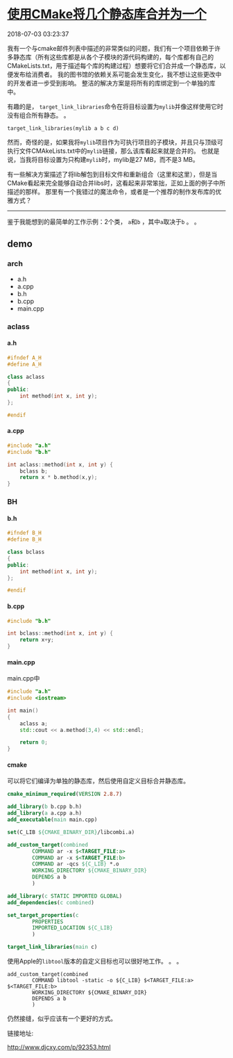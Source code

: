 # [使用CMake将几个静态库合并为一个](http://www.djcxy.com/p/92353.html)

2018-07-03 03:23:37 



我有一个与cmake邮件列表中描述的非常类似的问题，我们有一个项目依赖于许多静态库（所有这些库都是从各个子模块的源代码构建的，每个库都有自己的CMakeLists.txt，用于描述每个库的构建过程）想要将它们合并成一个静态库，以便发布给消费者。 我的图书馆的依赖关系可能会发生变化，我不想让这些更改中的开发者进一步受到影响。 整洁的解决方案是将所有的库绑定到一个单独的库中。

有趣的是， `target_link_libraries`命令在将目标设置为`mylib`并像这样使用它时没有组合所有静态。 。

```
target_link_libraries(mylib a b c d)
```

然而，奇怪的是，如果我将`mylib`项目作为可执行项目的子模块，并且只与顶级可执行文件CMAkeLists.txt中的`mylib`链接，那么该库看起来就是合并的。 也就是说，当我将目标设置为只构建`mylib`时，mylib是27 MB，而不是3 MB。

有一些解决方案描述了将lib解包到目标文件和重新组合（这里和这里），但是当CMake看起来完全能够自动合并libs时，这看起来非常笨拙，正如上面的例子中所描述的那样。 那里有一个我错过的魔法命令，或者是一个推荐的制作发布库的优雅方式？

------

鉴于我能想到的最简单的工作示例：2个类， `a`和`b` ，其中`a`取决于`b` 。 。
## demo
### arch
- a.h
- a.cpp
- b.h
- b.cpp
- main.cpp

### aclass
#### a.h
``` cpp
#ifndef A_H
#define A_H

class aclass
{
public:
    int method(int x, int y);
};

#endif
```

#### a.cpp

``` cpp
#include "a.h"
#include "b.h"

int aclass::method(int x, int y) {
    bclass b;
    return x * b.method(x,y);
}
```

### BH
#### b.h
``` cpp
#ifndef B_H
#define B_H

class bclass
{
public:
    int method(int x, int y);
};

#endif
```

#### b.cpp

``` cpp
#include "b.h"

int bclass::method(int x, int y) {
    return x+y;
}
```

#### main.cpp
main.cpp中
``` cpp
#include "a.h"
#include <iostream>

int main()
{
    aclass a;
    std::cout << a.method(3,4) << std::endl;

    return 0;
}
```

#### cmake
可以将它们编译为单独的静态库，然后使用自定义目标合并静态库。

``` cmake
cmake_minimum_required(VERSION 2.8.7)

add_library(b b.cpp b.h)
add_library(a a.cpp a.h)
add_executable(main main.cpp)

set(C_LIB ${CMAKE_BINARY_DIR}/libcombi.a)

add_custom_target(combined
        COMMAND ar -x $<TARGET_FILE:a>
        COMMAND ar -x $<TARGET_FILE:b>
        COMMAND ar -qcs ${C_LIB} *.o
        WORKING_DIRECTORY ${CMAKE_BINARY_DIR}
        DEPENDS a b
        )

add_library(c STATIC IMPORTED GLOBAL)
add_dependencies(c combined)

set_target_properties(c
        PROPERTIES
        IMPORTED_LOCATION ${C_LIB}
        )

target_link_libraries(main c)
```

使用Apple的`libtool`版本的自定义目标也可以很好地工作。 。 。

```
add_custom_target(combined
        COMMAND libtool -static -o ${C_LIB} $<TARGET_FILE:a> $<TARGET_FILE:b>
        WORKING_DIRECTORY ${CMAKE_BINARY_DIR}
        DEPENDS a b
        )
```

仍然接缝，似乎应该有一个更好的方式。 

链接地址:

 

http://www.djcxy.com/p/92353.html